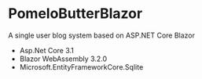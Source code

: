 # PomeloButterBlazor
A single user blog system based on ASP.NET Core Blazor
- Asp.Net Core 3.1
- Blazor WebAssembly 3.2.0
- Microsoft.EntityFrameworkCore.Sqlite
